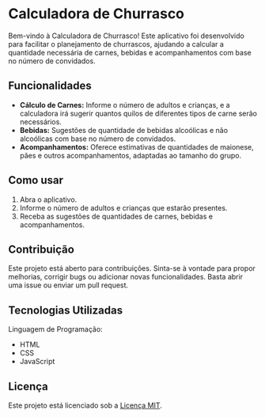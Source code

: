 # Calculadora de Churrasco
Bem-vindo à Calculadora de Churrasco! Este aplicativo foi desenvolvido para facilitar o planejamento de churrascos, ajudando a calcular a quantidade necessária de carnes, bebidas e acompanhamentos com base no número de convidados.

## Funcionalidades
- **Cálculo de Carnes:** Informe o número de adultos e crianças, e a calculadora irá sugerir quantos quilos de diferentes tipos de carne serão necessários.
- **Bebidas:** Sugestões de quantidade de bebidas alcoólicas e não alcoólicas com base no número de convidados.
- **Acompanhamentos:** Oferece estimativas de quantidades de maionese, pães e outros acompanhamentos, adaptadas ao tamanho do grupo.

## Como usar
1. Abra o aplicativo.
2. Informe o número de adultos e crianças que estarão presentes.
3. Receba as sugestões de quantidades de carnes, bebidas e acompanhamentos.

## Contribuição
Este projeto está aberto para contribuições. Sinta-se à vontade para propor melhorias, corrigir bugs ou adicionar novas funcionalidades. Basta abrir uma issue ou enviar um pull request.

## Tecnologias Utilizadas
Linguagem de Programação: 
- HTML
- CSS
- JavaScript

## Licença

Este projeto está licenciado sob a [Licença MIT](https://opensource.org/licenses/MIT).
